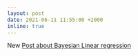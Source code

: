 ```yaml
---
layout: post
date: 2021-06-11 11:55:00 +2000
inline: true
---
```


New [Post about Bayesian Linear regression](/blog/2021/linreg/)
